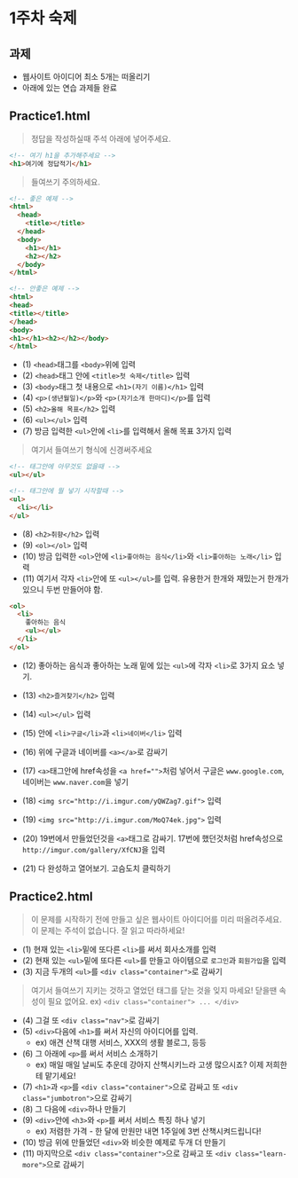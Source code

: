 # 1주차 숙제

## 과제

- 웹사이트 아이디어 최소 5개는 떠올리기
- 아래에 있는 연습 과제들 완료

## Practice1.html

> 정답을 작성하실때 주석 아래에 넣어주세요.

```html
<!-- 여기 h1을 추가해주세요 -->
<h1>여기에 정답적기</h1>
```

> 들여쓰기 주의하세요.

```html
<!-- 좋은 예제 -->
<html>
  <head>
    <title></title>
  </head>
  <body>
    <h1></h1>
    <h2></h2>
  </body>
</html>

<!-- 안좋은 예제 -->
<html>
<head>
<title></title>
</head>
<body>
<h1></h1><h2></h2></body>
</html>
```

- (1) `<head>`태그를 `<body>`위에 입력
- (2) `<head>`태그 안에 `<title>첫 숙제</title>` 입력
- (3) `<body>`태그 첫 내용으로 `<h1>(자기 이름)</h1>` 입력
- (4) `<p>(생년월일)</p>`와 `<p>(자기소개 한마디)</p>`를 입력
- (5) `<h2>올해 목표</h2>` 입력
- (6) `<ul></ul>` 입력
- (7) 방금 입력한 `<ul>`안에 `<li>`를 입력해서 올해 목표 3가지 입력

> 여기서 들여쓰기 형식에 신경써주세요

```html
<!-- 태그안에 아무것도 없을때 -->
<ul></ul>

<!-- 태그안에 뭘 넣기 시작할때 -->
<ul>
  <li></li>
</ul>
```

- (8) `<h2>취향</h2>` 입력
- (9) `<ol></ol>` 입력
- (10) 방금 입력한 `<ol>`안에 `<li>좋아하는 음식</li>`와 `<li>좋아하는 노래</li>` 입력
- (11) 여기서 각자 `<li>`안에 또 `<ul></ul>`를 입력. 유용한거 한개와 재밌는거 한개가 있으니 두번 만들어야 함.

```html
<ol>
  <li>
    좋아하는 음식
    <ul></ul>
  </li>
</ol>
```

- (12) 좋아하는 음식과 좋아하는 노래 밑에 있는 `<ul>`에 각자 `<li>`로 3가지 요소 넣기.

- (13) `<h2>즐겨찾기</h2>` 입력
- (14) `<ul></ul>` 입력
- (15) 안에 `<li>구글</li>`과 `<li>네이버</li>` 입력
- (16) 위에 구글과 네이버를 `<a></a>`로 감싸기
- (17) `<a>`태그안에 href속성을 `<a href="">`처럼 넣어서 구글은 `www.google.com`, 네이버는 `www.naver.com`을 넣기
- (18) `<img src="http://i.imgur.com/yQWZag7.gif">` 입력
- (19) `<img src="http://i.imgur.com/MoQ74ek.jpg">` 입력
- (20) 19번에서 만들었던것을 `<a>`태그로 감싸기. 17번에 했던것처럼 href속성으로 `http://imgur.com/gallery/XfCNJ`을 입력
- (21) 다 완성하고 열어보기. 고슴도치 클릭하기

## Practice2.html

> 이 문제를 시작하기 전에 만들고 싶은 웹사이트 아이디어를 미리 떠올려주세요.
> 이 문제는 주석이 없습니다. 잘 읽고 따라하세요!

- (1) 현재 있는 `<li>`밑에 또다른 `<li>`를 써서 회사소개를 입력
- (2) 현재 있는 `<ul>`밑에 또다른 `<ul>`를 만들고 아이템으로 `로그인`과 `회원가입`을 입력
- (3) 지금 두개의 `<ul>`를 `<div class="container">`로 감싸기

> 여기서 들여쓰기 지키는 것하고 열었던 태그를 닫는 것을 잊지 마세요!
> 닫을땐 속성이 필요 없어요. ex) `<div class="container"> ... </div>`

- (4) 그걸 또 `<div class="nav">`로 감싸기
- (5) `<div>`다음에 `<h1>`를 써서 자신의 아이디어를 입력.
  + ex) 애견 산책 대행 서비스, XXX의 생활 블로그, 등등
- (6) 그 아래에 `<p>`를 써서 서비스 소개하기
  + ex) 매일 매일 날씨도 추운데 강아지 산책시키느라 고생 많으시죠? 이제 저희한테 맡기세요!
- (7) `<h1>`과 `<p>`를 `<div class="container">`으로 감싸고 또 `<div class="jumbotron">`으로 감싸기
- (8) 그 다음에 `<div>`하나 만들기
- (9) `<div>`안에 `<h3>`와 `<p>`를 써서 서비스 특징 하나 넣기
  + ex) 저렴한 가격 - 한 달에 만원만 내면 1주일에 3번 산책시켜드립니다!
- (10) 방금 위에 만들었던 `<div>`와 비슷한 예제로 두개 더 만들기
- (11) 마지막으로 `<div class="container">`으로 감싸고 또 `<div class="learn-more">`으로 감싸기
